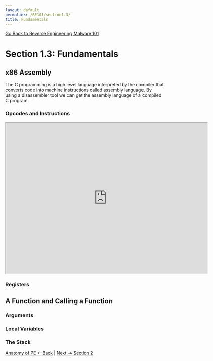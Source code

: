 ```yaml
---
layout: default
permalink: /RE101/section1.3/
title: Fundamentals
---
```

[Go Back to Reverse Engineering Malware 101](https://securedorg.github.io/RE101/)

# Section 1.3: Fundamentals #

## x86 Assembly ##

The C programming is a high level language interpreted by the compiler that converts code into machine instructions called assembly language. By using a disassembler tool we can get the assembly language of a compiled C program.

### Opcodes and Instructions ###

<iframe src="https://securedorg.github.io/x86.html" width="640" height="480" style="display:block; margin: 0 auto;"></iframe>

### Registers ###

## A Function and Calling a Function ##

### Arguments ###

### Local Variables ###

### The Stack ###

[Anatomy of PE <- Back](https://securedorg.github.io/RE101/section1.2) | [Next -> Section 2](https://securedorg.github.io/RE101/section2)
